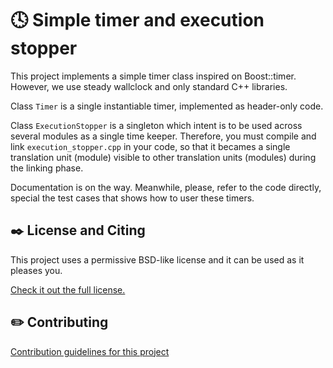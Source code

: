 :clock4: Simple timer and execution stopper
================================================================================

This project implements a simple timer class inspired on Boost::timer. However,
we use steady wallclock and only standard C++ libraries.

Class `Timer` is a single instantiable timer, implemented as header-only code.

Class `ExecutionStopper` is a singleton which intent is to be used across
several modules as a single time keeper. Therefore, you must compile and link
`execution_stopper.cpp` in your code, so that it becames a single
translation unit (module) visible to other translation units (modules) during
the linking phase.

Documentation is on the way. Meanwhile, please, refer to the code directly,
special the test cases that shows how to user these timers.

:black_nib: License and Citing
--------------------------------------------------------------------------------

This project uses a permissive BSD-like license and it can be used as it
pleases you.

[Check it out the full license.](https://github.com/ceandrade/timer/blob/master/LICENSE.md)

:pencil2: Contributing
--------------------------------------------------------------------------------

[Contribution guidelines for this project](CONTRIBUTING.md)
